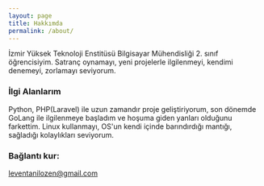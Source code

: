 ```yaml
---
layout: page
title: Hakkımda
permalink: /about/
---
```


İzmir Yüksek Teknoloji Enstitüsü Bilgisayar Mühendisliği 2. sınıf öğrencisiyim. Satranç oynamayı, yeni projelerle ilgilenmeyi,
kendimi denemeyi, zorlamayı seviyorum.

### İlgi Alanlarım

Python, PHP(Laravel) ile uzun zamandır proje geliştiriyorum, son dönemde GoLang ile ilgilenmeye başladım ve hoşuma giden yanları olduğunu farkettim. Linux kullanmayı, OS'un kendi içinde barındırdığı mantığı, sağladığı kolaylıkları seviyorum. 

### Bağlantı kur:

[leventanilozen@gmail.com](mailto:leventanilozen@gmail.com)

